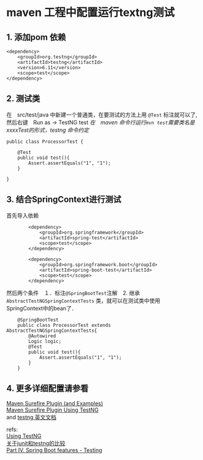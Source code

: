 # maven 工程中配置运行textng测试


## 1. 添加pom 依赖
```
<dependency>
    <groupId>org.testng</groupId>
    <artifactId>testng</artifactId>
    <version>6.11</version>
    <scope>test</scope>
</dependency>
```

## 2. 测试类
在　src/test/java 中新建一个普通类，在要测试的方法上用 `@Test` 标注就可以了, 然后右键　Run as -> TestNG test
*在　maven 命令行运行`mvn test`需要类名是  xxxxTest的形式，testng 命令约定*
```
public class ProcessorTest {

    @Test
    public void test(){
        Assert.assertEquals("1", "1");
    }

}
```
## 3. 结合SpringContext进行测试
首先导入依赖
```
		<dependency>
			<groupId>org.springframework</groupId>
			<artifactId>spring-test</artifactId>
			<scope>test</scope>
		</dependency>
		
		<dependency>
			<groupId>org.springframework.boot</groupId>
			<artifactId>spring-boot-test</artifactId>
			<scope>test</scope>
		</dependency>
```
然后两个条件　１．标注`@SpringBootTest`注解　2. 继承 `AbstractTestNGSpringContextTests` 类，就可以在测试类中使用　SpringContext中的bean了．
```
    @SpringBootTest
    public class ProcessorTest extends AbstractTestNGSpringContextTests{
        @Autowired
        Logic logic;
        @Test
        public void test(){
            Assert.assertEquals("1", "1");
        }
    }
```
## 4. 更多详细配置请参看
[Maven Surefire Plugin (and Examples)](http://maven.apache.org/surefire/maven-surefire-plugin/)  
[Maven Surefire Plugin Using TestNG][1]  
and  [testng 英文文档](http://testng.org/doc/documentation-main.html)  





refs:  
[Using TestNG][1]  
[关于junit和testng的比较 ](http://blog.csdn.net/q397739000/article/details/52452816)  
[Part IV. Spring Boot features - Testing](https://docs.spring.io/spring-boot/docs/current/reference/html/boot-features-testing.html)  


[1]: https://maven.apache.org/surefire/maven-surefire-plugin/examples/testng.html
